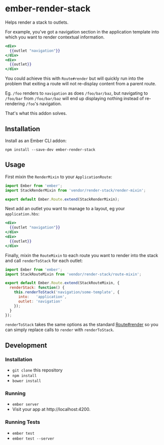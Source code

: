 # ember-render-stack

Helps render a stack to outlets.

For example, you've got a navigation section in the application template into which you want to render
contextual information.

```handlebars
<div>
  {{outlet "navigation"}}
</div>
<div>
  {{outlet}}
</div>
```

You could achieve this with `Route#render` but will quickly run into the problem that exiting a route
will not re-display content from a parent route.

Eg. `/foo` renders to `navigation` as does `/foo/bar/baz`, but navigating to `/foo/bar` from `/foo/bar/baz`
will end up displaying nothing instead of re-rendering `/foo`'s navigation.

That's what this addon solves.

## Installation

Install as an Ember CLI addon:

```
npm install --save-dev ember-render-stack
```

## Usage

First mixin the `RenderMixin` to your `ApplicationRoute`:

```javascript
import Ember from 'ember';
import StackRenderMixin from 'vendor/render-stack/render-mixin';

export default Ember.Route.extend(StackRenderMixin);
```

Next add an outlet you want to manage to a layout, eg your `application.hbs`:

```handlebars
<div>
  {{outlet "navigation"}}
</div>
<div>
  {{outlet}}
</div>
```

Finally, mixin the `RouteMixin` to each route you want to render into the stack and call
`renderToStack` for each outlet:

```javascript
import Ember from 'ember';
import StackRouteMixin from 'vendor/render-stack/route-mixin';

export default Ember.Route.extend(StackRouteMixin, {
  renderStack: function() {
    this.renderToStack('navigation/some-template', {
      into:   'application',
      outlet: 'navigation'
    });
  }
});
```

`renderToStack` takes the same options as the standard [Route#render](http://emberjs.com/api/classes/Ember.Route.html#method_render)
so you can simply replace calls to `render` with `renderToStack`.

## Development

### Installation

* `git clone` this repository
* `npm install`
* `bower install`

### Running

* `ember server`
* Visit your app at http://localhost:4200.

### Running Tests

* `ember test`
* `ember test --server`